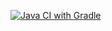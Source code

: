 [![Java CI with Gradle](https://github.com/dimosaintp/AQA-85-Homework-2-API-Testing-PostmanEcho/actions/workflows/gradle.yml/badge.svg)](https://github.com/dimosaintp/AQA-85-Homework-2-API-Testing-PostmanEcho/actions/workflows/gradle.yml)
